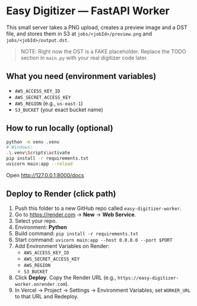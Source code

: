 # Easy Digitizer — FastAPI Worker

This small server takes a PNG upload, creates a preview image and a DST file,
and stores them in S3 at `jobs/<jobId>/preview.png` and `jobs/<jobId>/output.dst`.

> NOTE: Right now the DST is a FAKE placeholder. Replace the TODO section in `main.py`
with your real digitizer code later.

## What you need (environment variables)
- `AWS_ACCESS_KEY_ID`
- `AWS_SECRET_ACCESS_KEY`
- `AWS_REGION` (e.g., `us-east-1`)
- `S3_BUCKET` (your exact bucket name)

## How to run locally (optional)
```bash
python -m venv .venv
# Windows:
.\.venv\Scripts\activate
pip install -r requirements.txt
uvicorn main:app --reload
```
Open http://127.0.0.1:8000/docs

## Deploy to Render (click path)
1. Push this folder to a new GitHub repo called `easy-digitizer-worker`.
2. Go to https://render.com → **New** → **Web Service**.
3. Select your repo.
4. Environment: **Python**
5. Build command: `pip install -r requirements.txt`
6. Start command: `uvicorn main:app --host 0.0.0.0 --port $PORT`
7. Add Environment Variables on Render:
   - `AWS_ACCESS_KEY_ID`
   - `AWS_SECRET_ACCESS_KEY`
   - `AWS_REGION`
   - `S3_BUCKET`
8. Click **Deploy**. Copy the Render URL (e.g., `https://easy-digitizer-worker.onrender.com`).
9. In Vercel → Project → Settings → Environment Variables, set `WORKER_URL` to that URL and Redeploy.
```
